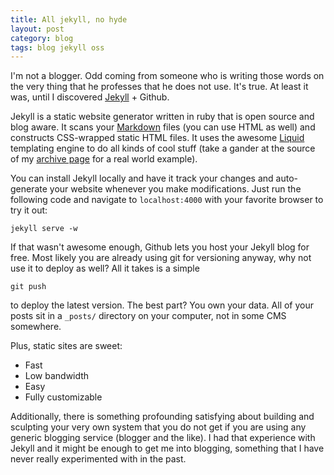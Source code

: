 ```yaml
---
title: All jekyll, no hyde
layout: post
category: blog
tags: blog jekyll oss
---
```

I'm not a blogger. Odd coming from someone who is writing those words on
the very thing that he professes that he does not use. It's true. At least
it was, until I discovered [Jekyll](http://jekyllrb.com) + Github.

Jekyll is a static website generator written in ruby that is open source
and blog aware. It scans your [Markdown](http://daringfireball.net/projects/markdown/syntax)
files (you can use HTML as well) and constructs CSS-wrapped static HTML files.
It uses the awesome [Liquid](https://github.com/shopify/liquid/) templating engine to
do all kinds of cool stuff (take a gander at the source of my 
[archive page](https://github.com/tamaslnagy/tamaslnagy.github.io/blob/master/archive.html) for a real world example).

You can install Jekyll locally and have it track your
changes and auto-generate your website whenever you make modifications. Just run the
following code and navigate to `localhost:4000` with your favorite browser to try it
out:

    jekyll serve -w

If that wasn't awesome enough, Github lets you host your Jekyll blog for free. Most
likely you are already using git for versioning anyway, why not use it to 
deploy as well? All it takes is a simple 

    git push 

to deploy the latest version. The best part? You own your data. All of your
posts sit in a `_posts/` directory on your computer, not in some CMS somewhere.

Plus, static sites are sweet:

 - Fast
 - Low bandwidth
 - Easy
 - Fully customizable

Additionally, there is something profounding satisfying about building and
sculpting your very own system that you do not get if you are
using any generic blogging service (blogger and the like). I had that
experience with Jekyll and it might be enough to get me into blogging, 
something that I have never really experimented with in the past.

